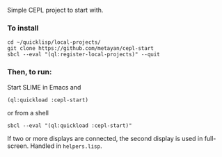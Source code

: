 Simple CEPL project to start with.

### To install
```
cd ~/quicklisp/local-projects/
git clone https://github.com/metayan/cepl-start
sbcl --eval "(ql:register-local-projects)" --quit
```

### Then, to run:
Start SLIME in Emacs and
```
(ql:quickload :cepl-start)
```
or from a shell
```
sbcl --eval "(ql:quickload :cepl-start)"
```

If two or more displays are connected, the second display is used in full-screen.
Handled in `helpers.lisp`.
